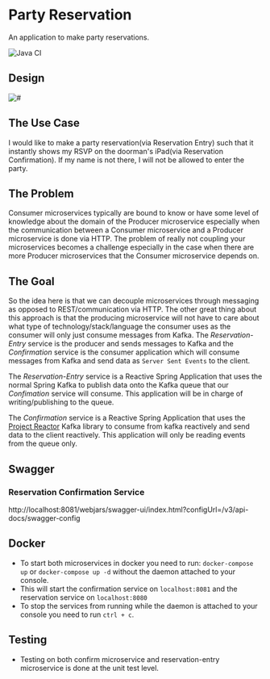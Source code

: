 # Party Reservation
An application to make party reservations.

![Java CI](https://github.com/Artemas-Muzanenhamo/party-reservation/workflows/Java%20CI/badge.svg?branch=develop)

## Design
<img src="https://user-images.githubusercontent.com/29547780/91648722-e94c2e80-ea62-11ea-8e1c-5157bc36b6db.png" alt="#"/>

## The Use Case
I would like to make a party reservation(via Reservation Entry) such that it instantly shows my RSVP on the doorman's iPad(via Reservation Confirmation).
If my name is not there, I will not be allowed to enter the party.

## The Problem

Consumer microservices typically are bound to know or have some level of knowledge about the domain of the Producer microservice
especially when the communication between a Consumer microservice and a Producer microservice is done via HTTP. The problem of really
not coupling your microservices becomes a challenge especially in the case when there are more Producer microservices that the Consumer
microservice depends on.    

## The Goal
So the idea here is that we can decouple microservices through messaging as opposed to REST/communication via HTTP. 
The other great thing about this approach is that the producing microservice
will not have to care about what type of technology/stack/language the consumer uses as the consumer will only just consume
messages from Kafka. The *Reservation-Entry* service is the producer and sends messages to Kafka and the *Confirmation*
service is the consumer application which will consume messages from Kafka and send data as `Server Sent Events` to the client.

The *Reservation-Entry* service is a Reactive Spring Application that uses the normal Spring Kafka to publish data onto
the Kafka queue that our *Confimation* service will consume. This application will be in charge of writing/publishing to the queue.

The *Confirmation* service is a Reactive Spring Application that uses the [Project Reactor](https://projectreactor.io/) 
Kafka library to consume from kafka reactively and send data to the client reactively. This application will only be reading events from the queue
only. 
 
## Swagger

### Reservation Confirmation Service
http://localhost:8081/webjars/swagger-ui/index.html?configUrl=/v3/api-docs/swagger-config

## Docker
* To start both microservices in docker you need to run: 
`docker-compose up` or `docker-compose up -d` without the daemon attached to your
console.
* This will start the confirmation service on `localhost:8081` and the reservation service on `localhost:8080`
* To stop the services from running while the daemon is attached to your console
you need to run `ctrl + c`.

## Testing
* Testing on both confirm microservice and reservation-entry microservice is done at the unit test level.
